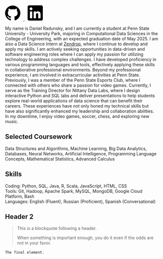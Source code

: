 <p align="left">
  <a href="https://github.com/drad2042">
    <img src="/assets/img/github_logo.png" alt="GitHub" width="50" style="margin-right: 10px;">
  </a>
  <a href="https://www.linkedin.com/in/daniel-radunsky/">
    <img src="/assets/img/linkedinlogo.png" alt="LinkedIn" width="50" style="margin-left: 10px;">
  </a>
</p>

My name is Daniel Radunsky, and I am currently a student at Penn State University - University Park, majoring in Computational Data Sciences in the College of Engineering, with an expected graduation date of May 2025. I am also a Data Science Intern at [Zendrop](https://zendrop.com/), where I continue to develop and apply my skills. I am actively seeking opportunities in data-driven and software engineering roles where I can apply my passion  for utilizing technology to address complex challenges. I have developed proficiency in various programming languages and tools, effectively applying these skills in collaborative professional environments. Beyond my professional experience, I am involved in extracurricular activities at Penn State. Previously, I was a member of the Penn State Esports Club, where I connected with others who share a passion for video games. Currently, I serve as the Training Director for Nittany Data Labs, where I design interactive Python and SQL labs and deliver presentations to help students explore real-world applications of data science that can benefit their careers. These experiences have not only honed my technical skills but have also significantly enhanced my leadership and collaboration abilities. In my downtime, I enjoy video games, soccer, chess, and exploring new music.

## Selected Coursework
Data Structures and Algorithms, Machine Learning, Big Data Analytics, Databases, Neural 
Networks, Artificial Intelligence, Programming Language Concepts, Mathematical Statistics, Advanced Calculus

## Skills
Coding: Python, SQL, Java, R, Scala, JavaScript, HTML, CSS \
Tools: Git, Hadoop, Apache Spark, MySQL, MongoDB, Google Cloud Platform, Bash \
Languages: English (Fluent), Russian (Proficient), Spanish (Conversational)

## Header 2

> This is a blockquote following a header.
>
> When something is important enough, you do it even if the odds are not in your favor.


```
The final element.
```
